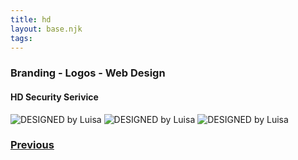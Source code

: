 ```yaml
---
title: hd
layout: base.njk
tags: 
---
```

### Branding - Logos - Web Design
#### HD Security Serivice

  <img src="/images/portfolio/000001.jpeg" alt="DESIGNED by Luisa" >
<img src="/images/portfolio/000002.jpeg" alt="DESIGNED by Luisa" >
<img src="/images/portfolio/000003.jpeg" alt="DESIGNED by Luisa" >
 <br>
  <h3><a href="/jar/">Previous </a> 